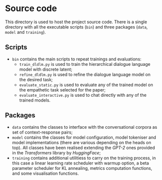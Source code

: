 # Source code

This directory is used to host the project source code.
There is a single directory with all the executable scripts (`bin`) and three packages (`data`, `model` and `training`).

## Scripts

- `bin` contains the main scripts to repeat trainings and evaluations:
    - `train_dldlm.py` is used to train the hierarchical dialogue language model with discrete latent;
    - `refine_dldlm.py` is used to refine the dialogue language model on the desired task;
    - `evaluate_static.py` is used to evaluate any of the trained model on the empathetic task selected for the paper;
    - `evaluate_interactive.py` is used to chat directly with any of the trained models.

## Packages

- `data` contains the classes to interface with the conversational corpora as set of context-response pairs;
- `model` contains the classes for model configuration, model tokeniser and model implementations (there are various depending on the heads on top). 
  All classes have been realised extending the *GPT-2* ones provided in the *Transformers* library by *HuggingFace*;
- `training` contains additional utilitiess to carry on the training process, in this case a linear learning rate scheduler with warmup option, a beta parameter scheduler for KL annealing, metrics computation functions, and some visualisation functions.
